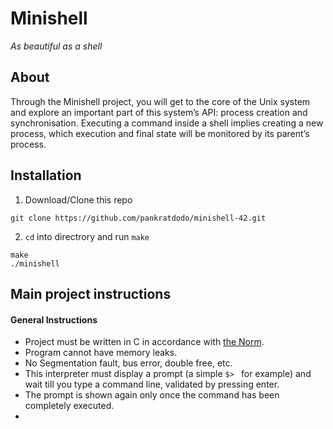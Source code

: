 # Minishell

*As beautiful as a shell*

## About
Through the Minishell project, you will get to the core of the Unix system and explore
an important part of this system’s API: process creation and synchronisation. Executing
a command inside a shell implies creating a new process, which execution and final state
will be monitored by its parent’s process.

## Installation
1. Download/Clone this repo
```
git clone https://github.com/pankratdodo/minishell-42.git
```
2. `cd` into directrory and run `make`
```
make
./minishell
```
## Main project instructions
#### General Instructions
- Project must be written in C in accordance with [the Norm](https://github.com/R4meau/minishell/blob/master/norme.en.pdf).
- Program cannot have memory leaks.
- No Segmentation fault, bus error, double free, etc.
- This interpreter must display a prompt (a simple `$> ` for example) and wait till you type a command line, validated by pressing enter.
- The prompt is shown again only once the command has been completely executed.
-  
